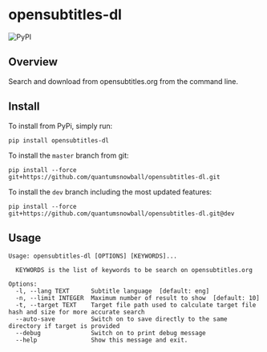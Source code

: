 # opensubtitles-dl

![PyPI](https://img.shields.io/pypi/v/opensubtitles-dl)

## Overview
Search and download from opensubtitles.org from the command line.

## Install
To install from PyPi, simply run:

    pip install opensubtitles-dl
    
To install the `master` branch from git:

    pip install --force git+https://github.com/quantumsnowball/opensubtitles-dl.git

To install the `dev` branch including the most updated features:

    pip install --force git+https://github.com/quantumsnowball/opensubtitles-dl.git@dev

## Usage
    Usage: opensubtitles-dl [OPTIONS] [KEYWORDS]...

      KEYWORDS is the list of keywords to be search on opensubtitles.org

    Options:
      -l, --lang TEXT      Subtitle language  [default: eng]
      -n, --limit INTEGER  Maximum number of result to show  [default: 10]
      -t, --target TEXT    Target file path used to calculate target file hash and size for more accurate search
      --auto-save          Switch on to save directly to the same directory if target is provided
      --debug              Switch on to print debug message
      --help               Show this message and exit.
